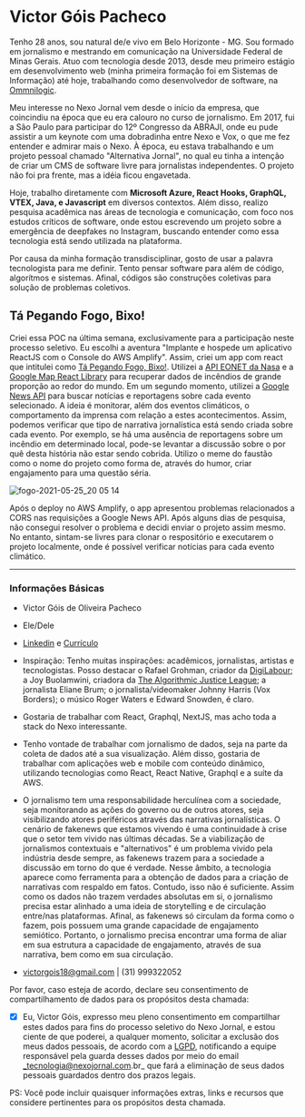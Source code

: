 # Victor Góis Pacheco

Tenho 28 anos, sou natural de/e vivo em Belo Horizonte - MG. Sou formado em jornalismo e mestrando em comunicação na Universidade Federal de Minas Gerais. Atuo com tecnologia desde 2013, desde meu primeiro estágio em desenvolvimento web (minha primeira formação foi em Sistemas de Informação) até hoje, trabalhando como desenvolvedor de software, na [Ommnilogic](https://omnilogic.com.br/).
<p> Meu interesse no Nexo Jornal vem desde o início da empresa, que coincindiu na época que eu era calouro no curso de jornalismo. Em 2017, fui a São Paulo para participar do 12º Congresso da ABRAJI, onde eu pude assistir a um keynote com uma dobradinha entre Nexo e Vox, o que me fez entender e admirar mais o Nexo. À época, eu estava trabalhando e um projeto pessoal chamado "Alternativa Jornal", no qual eu tinha a intenção de criar um CMS de software livre para jornalistas independentes. O projeto não foi pra frente, mas a idéia ficou engavetada. </p>

Hoje, trabalho diretamente com **Microsoft Azure, React Hooks, GraphQL, VTEX, Java, e Javascript** em diversos contextos. Além disso, realizo pesquisa acadêmica nas áreas de tecnologia e comunicação, com foco nos estudos críticos de software, onde estou escrevendo um projeto sobre a emergência de deepfakes no Instagram, buscando entender como essa tecnologia está sendo utilizada na plataforma.

Por causa da minha formação transdisciplinar, gosto de usar a palavra tecnologista para me definir. Tento pensar software para além de código, algorítmos e sistemas. Afinal, códigos são construções coletivas para solução de problemas coletivos.

## Tá Pegando Fogo, Bixo!

Criei essa POC na última semana, exclusivamente para a participação neste processo seletivo. Eu escolhi a aventura "Implante e hospede um aplicativo ReactJS com o Console do AWS Amplify". Assim, criei um app com react que intitulei como [Tá Pegando Fogo, Bixo!](https://github.com/victorgois/pegando-fogo). Utilizei a [API EONET da Nasa](https://eonet.sci.gsfc.nasa.gov/docs/v2.1) e a [Google Map React Library](https://github.com/google-map-react/google-map-react) para recuperar dados de incêndios de grande proporção ao redor do mundo. Em um segundo momento, utilizei a [Google News API](https://newsapi.org/s/google-news-br-api) para buscar notícias e reportagens sobre cada evento selecionado. A ideia é monitorar, além dos eventos climáticos, o comportamento da imprensa com relação a estes acontecimentos. Assim, podemos verificar que tipo de narrativa jornalística está sendo criada sobre cada evento. Por exemplo, se há uma ausência de reportagens sobre um incêndio em determinado local, pode-se levantar a discussão sobre o por quê desta história não estar sendo cobrida. Utilizo o meme do faustão como o nome do projeto como forma de, através do humor, criar engajamento para uma questão séria.

![fogo-2021-05-25_20 05 14](https://user-images.githubusercontent.com/11762580/119682937-a95f7f80-be19-11eb-99d4-4ef2b6b754c9.gif)

Após o deploy no AWS Amplify, o app apresentou problemas relacionados a CORS nas requisições a Google News API. Após alguns dias de pesquisa, não consegui resolver o problema e decidi enviar o projeto assim mesmo. No entanto, sintam-se livres para clonar o respositório e executarem o projeto localmente, onde é possível verificar notícias para cada evento climático.

----

### Informações Básicas

- Victor Góis de Oliveira Pacheco
- Ele/Dele
- [Linkedin](https://www.linkedin.com/in/victorgoisp/) e [Currículo](https://victorgois.com/pt/quem/)
- Inspiração: Tenho muitas inspirações: acadêmicos, jornalistas, artistas e tecnologistas. Posso destacar o Rafael Grohman, criador da [DigiLabour](https://digilabour.com.br/); a Joy Buolamwini, criadora da [The Algorithmic Justice League](https://www.linkedin.com/company/ajlunited/); a jornalista Eliane Brum; o jornalista/videomaker Johnny Harris (Vox Borders); o músico Roger Waters e Edward Snowden, é claro.
- Gostaria de trabalhar com React, Graphql, NextJS, mas acho toda a stack do Nexo interessante.
- Tenho vontade de trabalhar com jornalismo de dados, seja na parte da coleta de dados até a sua visualização. Além disso, gostaria de trabalhar com aplicações web e mobile com conteúdo dinâmico, utilizando tecnologias como React, React Native, Graphql e a suíte da AWS.
- O jornalismo tem uma responsabilidade herculínea com a sociedade, seja monitorando as ações do governo ou de outros atores, seja visibilizando atores periféricos através das narrativas jornalísticas. O cenário de fakenews que estamos vivendo é uma continuidade à crise que o setor tem vivido nas últimas décadas. Se a viabilização de jornalismos contextuais e "alternativos" é um problema vivido pela indústria desde sempre, as fakenews trazem para a sociedade a discussão em torno do que é verdade. Nesse âmbito, a tecnologia aparece como ferramenta para a obtenção de dados para a criação de narrativas com respaldo em fatos. Contudo, isso não é suficiente. Assim como os dados não trazem verdades absolutas em si, o jornalismo precisa estar alinhado a uma ideia de storytelling e de circulação entre/nas plataformas. Afinal, as fakenews só circulam da forma como o fazem, pois possuem uma grande capacidade de engajamento semiótico. Portanto, o jornalismo precisa encontrar uma forma de aliar em sua estrutura a capacidade de engajamento, através de sua narrativa, bem como em sua circulação.

- victorgois18@gmail.com | (31) 999322052

Por favor, caso esteja de acordo, declare seu consentimento de compartilhamento de dados para os propósitos desta chamada:

- [x] Eu, Victor Góis, expresso meu pleno consentimento em compartilhar estes dados para fins do processo seletivo do Nexo Jornal, e estou ciente de que poderei, a qualquer momento, solicitar a exclusão dos meus dados pessoais, de acordo com a [LGPD](http://www.planalto.gov.br/ccivil_03/_ato2015-2018/2018/lei/l13709.htm), notificando a equipe responsável pela guarda desses dados por meio do email _tecnologia@nexojornal.com.br_ que fará a eliminação de seus dados pessoais guardados dentro dos prazos legais.

PS: Você pode incluir quaisquer informações extras, links e recursos que considere pertinentes para os propósitos desta chamada.
